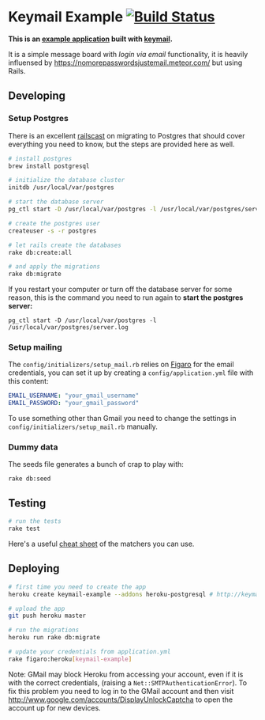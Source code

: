 # Keymail Example [![Build Status](https://travis-ci.org/alcesleo/keymail-example.svg?branch=master)](https://travis-ci.org/alcesleo/keymail-example)

**This is an [example application](http://keymail-example.herokuapp.com/) built with [keymail](https://github.com/alcesleo/keymail).**

It is a simple message board with _login via email_ functionality, it is heavily
influensed by <https://nomorepasswordsjustemail.meteor.com/> but using Rails.

## Developing

### Setup Postgres

There is an excellent
[railscast](http://railscasts.com/episodes/342-migrating-to-postgresql?view=asciicast)
on migrating to Postgres that should cover everything you need to know, but the
steps are provided here as well.

```bash
# install postgres
brew install postgresql

# initialize the database cluster
initdb /usr/local/var/postgres

# start the database server
pg_ctl start -D /usr/local/var/postgres -l /usr/local/var/postgres/server.log

# create the postgres user
createuser -s -r postgres

# let rails create the databases
rake db:create:all

# and apply the migrations
rake db:migrate
```

If you restart your computer or turn off the database server for some reason, this
is the command you need to run again to **start the postgres server:**

    pg_ctl start -D /usr/local/var/postgres -l /usr/local/var/postgres/server.log

### Setup mailing

The `config/initializers/setup_mail.rb` relies on [Figaro](https://github.com/laserlemon/figaro) for
the email credentials, you can set it up by creating a `config/application.yml` file with this content:

```yaml
EMAIL_USERNAME: "your_gmail_username"
EMAIL_PASSWORD: "your_gmail_password"
```

To use something other than Gmail you need to change the settings in `config/initializers/setup_mail.rb` manually.

### Dummy data

The seeds file generates a bunch of crap to play with:

    rake db:seed

## Testing

```bash
# run the tests
rake test
```

Here's a useful [cheat sheet](http://cheat.errtheblog.com/s/minitest) of the matchers you can use.

## Deploying

```bash
# first time you need to create the app
heroku create keymail-example --addons heroku-postgresql # http://keymail-example.herokuapp.com/

# upload the app
git push heroku master

# run the migrations
heroku run rake db:migrate

# update your credentials from application.yml
rake figaro:heroku[keymail-example]
```

Note: GMail may block Heroku from accessing your account, even if it is with
the correct credentials, (raising a `Net::SMTPAuthenticationError`). To fix
this problem you need to log in to the GMail account and then visit
<http://www.google.com/accounts/DisplayUnlockCaptcha> to open the account up
for new devices.

